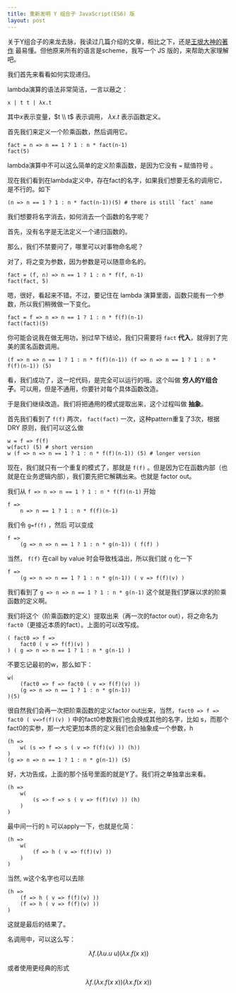 ```yaml
---
title: 重新发明 Y 组合子 JavaScript(ES6) 版
layout: post
---
```


关于Y组合子的来龙去脉，我读过几篇介绍的文章，相比之下，还是[王垠大神的著作](http://www.slideshare.net/yinwang0/reinventing-the-ycombinator)
最易懂。但他原来所有的语言是scheme，我写一个 JS 版的，来帮助大家理解吧。

我们首先来看看如何实现递归。

lambda演算的语法非常简洁，一言以蔽之：

    x | t t | λx.t

其中$x$表示变量，$t \\ t$ 表示调用， $\lambda x.t$ 表示函数定义。

首先我们来定义一个阶乘函数，然后调用它。

    fact = n => n == 1 ? 1 : n * fact(n-1)
    fact(5)

lambda演算中不可以这么简单的定义阶乘函数，是因为它没有 `=` 赋值符号 。

现在我们看到在lambda定义中，存在fact的名字，如果我们想要无名的调用它，是不行的。如下

    (n => n == 1 ? 1 : n * fact(n-1))(5) # there is still `fact` name

我们想要将名字消去，如何消去一个函数的名字呢？

首先，没有名字是无法定义一个递归函数的。

那么，我们不禁要问了，哪里可以对事物命名呢？

对了，将之变为参数，因为参数是可以随意命名的。

    fact = (f, n) => n == 1 ? 1 : n * f(f, n-1)
    fact(fact, 5)

嗯，很好，看起来不错。不过，要记住在 lambda 演算里面，函数只能有一个参数，所以我们稍微做一下变化。

    fact = f => n => n == 1 ? 1 : n * f(f)(n-1)
    fact(fact)(5)

你可能会说我在做无用功，别过早下结论，我们只需要将 `fact` **代入**，就得到了完美的匿名函数调用。

    (f => n => n == 1 ? 1 : n * f(f)(n-1)) (f => n => n == 1 ? 1 : n * f(f)(n-1)) (5)

看，我们成功了，这一坨代码，是完全可以运行的哦。这个叫做 **穷人的Y组合子**。可以用，但是不通用，你要针对每个具体函数改造。

于是我们继续改造。我们将把通用的模式提取出来，这个过程叫做 **抽象**。

首先我们看到了 `f(f)` 两次， `fact(fact)` 一次，这种pattern重复了3次，根据 DRY 原则，我们可以这么做

    w = f => f(f)
    w(fact) (5) # short version
    w (f => n => n == 1 ? 1 : n * f(f)(n-1)) (5) # longer version

现在，我们就只有一个重复的模式了，那就是 `f(f)` 。但是因为它在函数内部（也就是在业务逻辑内部），我们要先把它解耦出来。也就是 factor out。

我们从 `f => n => n == 1 ? 1 : n * f(f)(n-1)` 开始

    f =>
        n => n == 1 ? 1 : n * f(f)(n-1)

我们令 `g=f(f)` ，然后
可以变成

    f =>
        (g => n => n == 1 ? 1 : n * g(n-1)) ( f(f) )

当然， `f(f)` 在call by value 时会导致栈溢出，所以我们就 $\eta$ 化一下

    f =>
        (g => n => n == 1 ? 1 : n * g(n-1)) ( v => f(f)(v) )

我们看到了 `g => n => n == 1 ? 1 : n * g(n-1)` 这个就是我们梦寐以求的阶乘函数的定义啊。

我们将这个（阶乘函数的定义）提取出来（再一次的factor out），将之命名为 `fact0`（更接近本质的fact）。上面的可以改写成。

    ( fact0 => f =>
        fact0 ( v => f(f)(v) )
    ) ( g => n => n == 1 ? 1 : n * g(n-1) )

不要忘记最初的w，那么如下：

    w(
        (fact0 => f => fact0 ( v => f(f)(v) ))
        (g => n => n == 1 ? 1 : n * g(n-1))
    )(5)

很自然我们会再一次把阶乘函数的定义factor out出来，当然，`fact0 => f => fact0 ( v=>f(f)(v) )` 中的fact0参数我们也会换成其他的名字，比如 s，而那个fact0的实参，那一大坨更加本质的定义我们也会抽象成一个参数，h

    (h =>
        w( (s => f => s ( v => f(f)(v) )) (h))
    )
    (g => n => n == 1 ? 1 : n * g(n-1)) (5)

好，大功告成，上面的那个括号里面的就是Y了。我们将之单独拿出来看。

    (h =>
        w(
            (s => f => s ( v => f(f)(v) )) (h)
        )
    )

最中间一行的 `h` 可以apply一下，也就是化简：

    (h =>
        w(
            (f => h ( v => f(f)(v) ))
        )
    )

当然, w这个名字也可以去除

    (h =>
        (f => h ( v => f(f)(v) ))
        (f => h ( v => f(f)(v) ))
    )

这就是最后的结果了。

名调用中，可以这么写：

$$
\lambda f.(\lambda u. u \ u) (\lambda x. f (x \ x))
$$

或者使用更经典的形式

$$
\lambda f. (\lambda x. f (x \ x)) (\lambda x. f (x \ x))
$$
